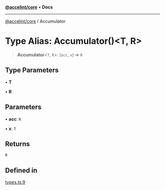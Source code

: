 [**@accelint/core**](../README.md) • **Docs**

***

[@accelint/core](../README.md) / Accumulator

# Type Alias: Accumulator()\<T, R\>

> **Accumulator**\<`T`, `R`\>: (`acc`, `x`) => `R`

## Type Parameters

• **T**

• **R**

## Parameters

• **acc**: `R`

• **x**: `T`

## Returns

`R`

## Defined in

[types.ts:9](https://github.com/gohypergiant/standard-toolkit/blob/424b88fd48a5bcc02ed99ee27fd64cd73349aa30/packages/core/src/types.ts#L9)
